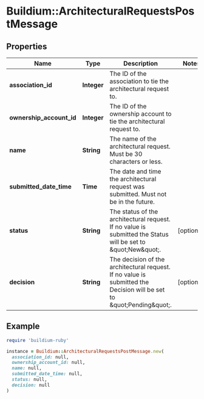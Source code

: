 # Buildium::ArchitecturalRequestsPostMessage

## Properties

| Name | Type | Description | Notes |
| ---- | ---- | ----------- | ----- |
| **association_id** | **Integer** | The ID of the association  to tie the architectural request to. |  |
| **ownership_account_id** | **Integer** | The ID of the ownership account to tie the architectural request to. |  |
| **name** | **String** | The name of the architectural request. Must be 30 characters or less. |  |
| **submitted_date_time** | **Time** | The date and time the architectural request was submitted. Must not be in the future. |  |
| **status** | **String** | The status of the architectural request. If no value is submitted the Status will be set to \&quot;New\&quot;. | [optional] |
| **decision** | **String** | The decision of the architectural request. If no value is submitted the Decision will be set to \&quot;Pending\&quot;. | [optional] |

## Example

```ruby
require 'buildium-ruby'

instance = Buildium::ArchitecturalRequestsPostMessage.new(
  association_id: null,
  ownership_account_id: null,
  name: null,
  submitted_date_time: null,
  status: null,
  decision: null
)
```

